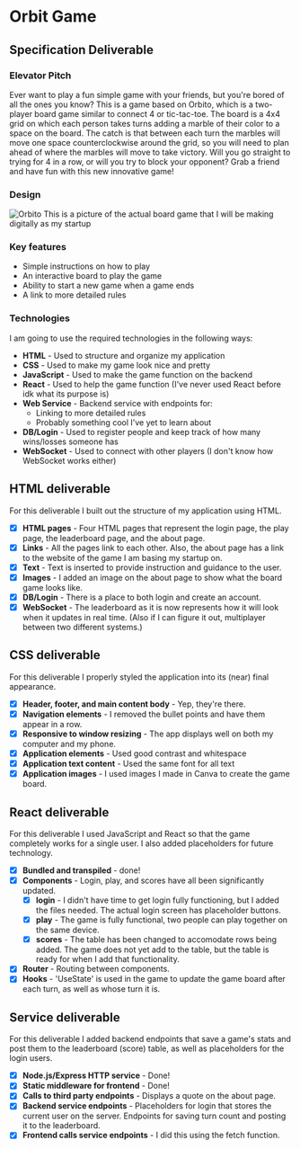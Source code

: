 # Orbit Game
## Specification Deliverable
### Elevator Pitch
Ever want to play a fun simple game with your friends, but you're bored of all the ones you know? This is a game based on Orbito, which is a two-player board game similar to connect 4 or tic-tac-toe. The board is a 4x4 grid on which each person takes turns adding a marble of their color to a space on the board. The catch is that between each turn the marbles will move one space counterclockwise around the grid, so you will need to plan ahead of where the marbles will move to take victory. Will you go straight to trying for 4 in a row, or will you try to block your opponent? Grab a friend and have fun with this new innovative game!
### Design
![Orbito](https://target.scene7.com/is/image/Target/GUEST_4f57545d-9fa7-4ca4-b048-99b1e89becb7)
This is a picture of the actual board game that I will be making digitally as my startup
### Key features
- Simple instructions on how to play
- An interactive board to play the game
- Ability to start a new game when a game ends
- A link to more detailed rules
### Technologies
I am going to use the required technologies in the following ways:
- **HTML** - Used to structure and organize my application
- **CSS** - Used to make my game look nice and pretty
- **JavaScript** - Used to make the game function on the backend
- **React** - Used to help the game function (I've never used React before idk what its purpose is)
- **Web Service** - Backend service with endpoints for:
  - Linking to more detailed rules
  - Probably something cool I've yet to learn about
- **DB/Login** - Used to register people and keep track of how many wins/losses someone has
- **WebSocket** - Used to connect with other players (I don't know how WebSocket works either)

## HTML deliverable
For this deliverable I built out the structure of my application using HTML.

- [x] **HTML pages** - Four HTML pages that represent the login page, the play page, the leaderboard page, and the about page.
- [x] **Links** - All the pages link to each other. Also, the about page has a link to the website of the game I am basing my startup on.
- [x] **Text** - Text is inserted to provide instruction and guidance to the user.
- [x] **Images** - I added an image on the about page to show what the board game looks like.
- [x] **DB/Login** - There is a place to both login and create an account.
- [x] **WebSocket** - The leaderboard as it is now represents how it will look when it updates in real time. (Also if I can figure it out, multiplayer between two different systems.)

## CSS deliverable
For this deliverable I properly styled the application into its (near) final appearance.

- [x] **Header, footer, and main content body** - Yep, they're there.
- [x] **Navigation elements** - I removed the bullet points and have them appear in a row.
- [x] **Responsive to window resizing** - The app displays well on both my computer and my phone.
- [x] **Application elements** - Used good contrast and whitespace
- [x] **Application text content** - Used the same font for all text
- [x] **Application images** - I used images I made in Canva to create the game board.

## React deliverable

For this deliverable I used JavaScript and React so that the game completely works for a single user. I also added placeholders for future technology.

- [x] **Bundled and transpiled** - done!
- [x] **Components** - Login, play, and scores have all been significantly updated.
  - [x] **login** - I didn't have time to get login fully functioning, but I added the files needed. The actual login screen has placeholder buttons.
  - [x] **play** - The game is fully functional, two people can play together on the same device.
  - [x] **scores** - The table has been changed to accomodate rows being added. The game does not yet add to the table, but the table is ready for when I add that functionality.
- [x] **Router** - Routing between components.
- [x] **Hooks** - 'UseState' is used in the game to update the game board after each turn, as well as whose turn it is.

## Service deliverable

For this deliverable I added backend endpoints that save a game's stats and post them to the leaderboard (score) table, as well as placeholders for the login users.

- [x] **Node.js/Express HTTP service** - Done!
- [x] **Static middleware for frontend** - Done!
- [x] **Calls to third party endpoints** - Displays a quote on the about page.
- [x] **Backend service endpoints** - Placeholders for login that stores the current user on the server. Endpoints for saving turn count and posting it to the leaderboard.
- [x] **Frontend calls service endpoints** - I did this using the fetch function.